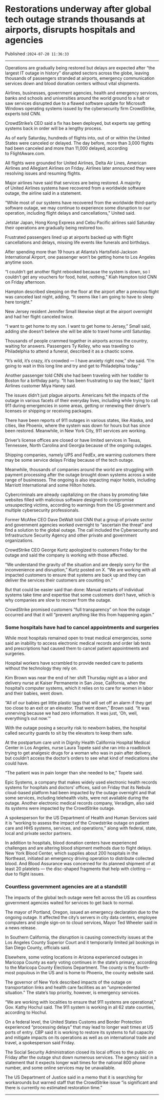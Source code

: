 # Restorations underway after global tech outage strands thousands at airports, disrupts hospitals and agencies

Published :`2024-07-20 11:36:33`

---

Operations are gradually being restored but delays are expected after “the largest IT outage in history” disrupted sectors across the globe, leaving thousands of passengers stranded at airports, emergency communication services down and blood donation centers without vital shipments.

Airlines, businesses, government agencies, health and emergency services, banks and schools and universities around the world ground to a halt or saw services disrupted due to a flawed software update for Microsoft Windows operating systems issued by the cybersecurity firm CrowdStrike, experts told CNN.

CrowdStrike’s CEO said a fix has been deployed, but experts say getting systems back in order will be a lengthy process.

As of early Saturday, hundreds of flights into, out of or within the United States were canceled or delayed. The day before, more than 3,000 flights had been canceled and more than 11,000 delayed, according to FlightAware.com.

All flights were grounded for United Airlines, Delta Air Lines, American Airlines and Allegiant Airlines on Friday. Airlines later announced they were resolving issues and resuming flights.

Major airlines have said that services are being restored. A majority of United Airlines systems have recovered from a worldwide software outage, the airline said in a statement.

“While most of our systems have recovered from the worldwide third-party software outage, we may continue to experience some disruption to our operation, including flight delays and cancellations,” United said.

Jetstar Japan, Hong Kong Express and Cebu Pacific airlines said Saturday their operations are gradually being restored too.

Frustrated passengers lined up at airports backed up with flight cancellations and delays, missing life events like funerals and birthdays.

After spending more than 19 hours at Atlanta’s Hartsfield-Jackson International Airport, one passenger won’t be getting home to Los Angeles anytime soon.

“I couldn’t get another flight rebooked because the system is down, so I couldn’t get any vouchers for food, hotel, nothing,” Kiah Hampton told CNN on Friday afternoon.

Hampton described sleeping on the floor at the airport after a previous flight was canceled last night, adding, “It seems like I am going to have to sleep here tonight.”

New Jersey resident Jennifer Small likewise slept at the airport overnight and had her flight canceled twice.

“I want to get home to my son. I want to get home to Jersey,” Small said, adding she doesn’t believe she will be able to travel home until Saturday.

Thousands of people crammed together in airports across the country, waiting for answers. Passengers Ty Kelley, who was traveling to Philadelphia to attend a funeral, described it as a chaotic scene.

“It’s wild, it’s crazy, it’s crowded — I have anxiety right now,” she said. “I’m going to wait in this long line and try and get to Philadelphia today.”

Another passenger told CNN she had been traveling with her toddler to Boston for a birthday party. “It has been frustrating to say the least,” Spirit Airlines customer Miya Haney said.

The issues didn’t just plague airports. Americans felt the impacts of the outage in various facets of their everyday lives, including while trying to call 911 during emergencies in some areas, getting or renewing their driver’s licenses or shipping or receiving packages.

There have been reports of 911 outages in various states, like Alaska, and cities, like Phoenix, where the system was down for hours but has since been restored. Meanwhile, in New York City, 911 services are working.

Driver’s license offices are closed or have limited services in Texas, Tennessee, North Carolina and Georgia because of the ongoing outages.

Shipping companies, namely UPS and FedEx, are warning customers there may be some service delays Friday because of the tech outage.

Meanwhile, thousands of companies around the world are struggling with payment processing after the outage brought down systems across a wide range of businesses. The ongoing is also impacting major hotels, including Marriott International and some Hilton hotels.

Cybercriminals are already capitalizing on the chaos by promoting fake websites filled with malicious software designed to compromise unsuspecting victims, according to warnings from the US government and multiple cybersecurity professionals.

Former McAfee CEO Dave DeWalt told CNN that a group of private sector and government agencies worked overnight to “ascertain the threat” and find a solution to the global outage. The call included the Cybersecurity and Infrastructure Security Agency and other private and government organizations.

CrowdStrike CEO George Kurtz apologized to customers Friday for the outage and said the company is working with those affected.

“We understand the gravity of the situation and are deeply sorry for the inconvenience and disruption,” Kurtz posted on X. “We are working with all impacted customers to ensure that systems are back up and they can deliver the services their customers are counting on.”

But that could be easier said than done: Manual restarts of individual systems take time and expertise that some customers don’t have, which is why companies are slow to recover from the outage.

CrowdStrike promised customers “full transparency” on how the outage occurred and that it will “prevent anything like this from happening again.”

### Some hospitals have had to cancel appointments and surgeries

While most hospitals remained open to treat medical emergencies, some said an inability to access electronic medical records and order lab tests and prescriptions had caused them to cancel patient appointments and surgeries.

Hospital workers have scrambled to provide needed care to patients without the technology they rely on.

Kim Brown was near the end of her shift Thursday night as a labor and delivery nurse at Kaiser Permanente in San Jose, California, when the hospital’s computer systems, which it relies on to care for women in labor and their babies, went down.

“All of our babies get little plastic tags that will set off an alarm if they get too close to an exit or an elevator. That went down,” Brown said. “It was unnerving because we had zero information. It was just, ‘Oh, well, everything’s out now.’“

With the outage posing a security risk to newborn babies, the hospital called security guards to sit by the elevators to keep them safe.

At the postpartum care unit in Dignity Health California Hospital Medical Center in Los Angeles, nurse Laura Topete said she ran into a roadblock trying to get analgesic drugs for a woman who was in pain after delivery, but couldn’t access the doctor’s orders to see what kind of medications she could have.

“The patient was in pain longer than she needed to be,” Topete said.

Epic Systems, a company that makes widely used electronic health records systems for hospitals and doctors’ offices, said on Friday that its Nebula cloud-based platform had been impacted by the outage overnight and that some services, including telehealth visits, were not available during the outage. Another electronic medical records company, Veradigm, also said its systems were impacted by the CrowdStrike outage.

A spokesperson for the US Department of Health and Human Services said it is “working to assess the impact of the Crowdstrike outage on patient care and HHS systems, services, and operations,” along with federal, state, local and private sector partners.

In addition to hospitals, blood donation centers have experienced challenges and are altering blood shipment methods due to flight delays. New York Blood Center, which supplies about 200 hospitals in the Northeast, initiated an emergency driving operation to distribute collected blood. And Blood Assurance was concerned for its planned shipment of at least 20 platelets — the disc-shaped fragments that help with clotting — due to flight issues.

### Countless government agencies are at a standstill

The impacts of the global tech outage were felt across the US as countless government agencies waited for services to get back to normal.

The mayor of Portland, Oregon, issued an emergency declaration due to the ongoing outage. It affected the city’s servers in city data centers, employee computers and single sign-on to cloud services, Mayor Ted Wheeler said in a news release.

In Southern California, the disruption is causing connectivity issues at the Los Angeles County Superior Court and it temporarily limited jail bookings in San Diego County, officials said.

Elsewhere, some voting locations in Arizona experienced outages in Maricopa County as early voting continues in the state’s primary, according to the Maricopa County Elections Department. The county is the fourth-most populous in the US and is home to Phoenix, the county website said.

The governor of New York described impacts of the outage on transportation links and health care facilities as an “unprecedented situation.” The state’s top priority, however, is emergency services.

“We are working with localities to ensure that 911 systems are operational,” Gov. Kathy Hochul said. The 911 system is working in all 62 state counties, according to Hochul.

On a federal level, the United States Customs and Border Protection experienced “processing delays” that may lead to longer wait times at US ports of entry. CBP said it is working to restore its systems to full capacity and mitigate impacts on its operations as well as on international trade and travel, a spokesperson said Friday.

The Social Security Administration closed its local offices to the public on Friday after the outage shut down numerous services. The agency said in a statement that it expects longer wait times for the national 800 phone number, and some online services may be unavailable.

The US Department of Justice said in a memo that it is searching for workarounds but warned staff that the CrowdStrike issue “is significant and there is currently no estimated restoration time.”

---

